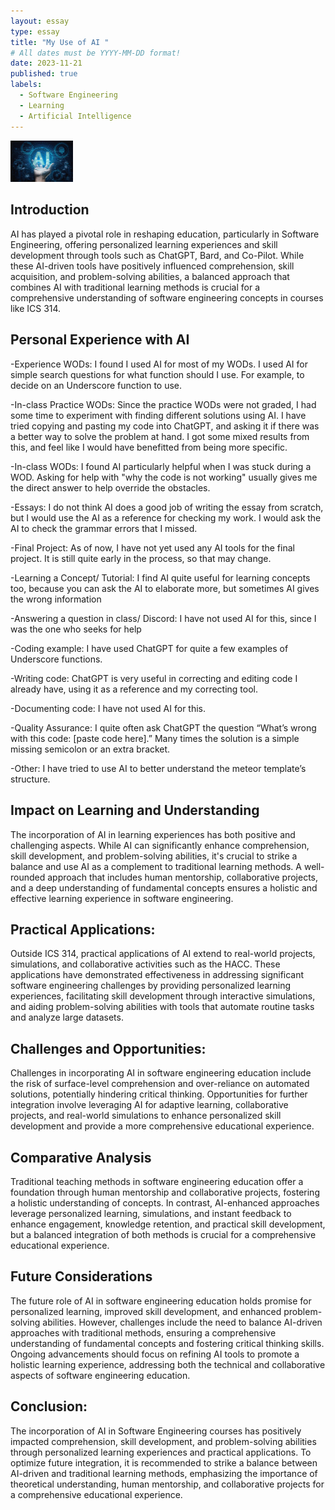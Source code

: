 ```yaml
---
layout: essay
type: essay
title: "My Use of AI "
# All dates must be YYYY-MM-DD format!
date: 2023-11-21
published: true
labels:
  - Software Engineering
  - Learning
  - Artificial Intelligence
---
```


<img width="100px" class="rounded float-start pe-4" src="../img/where-is-ai-used.jpg">

## Introduction
AI has played a pivotal role in reshaping education, particularly in Software Engineering, offering personalized learning experiences and skill development through tools such as ChatGPT,
Bard, and Co-Pilot. While these AI-driven tools have positively influenced comprehension, skill acquisition, and problem-solving abilities, a balanced approach that combines AI with 
traditional learning methods is crucial for a comprehensive understanding of software engineering concepts in courses like ICS 314.

## Personal Experience with AI
-Experience WODs: I found I used AI for most of my WODs. I used AI for simple search questions for what function should I use. For example, to decide on an Underscore function to use.

-In-class Practice WODs: Since the practice WODs were not graded, I had some time to experiment with finding different solutions using AI. I have tried copying and pasting my code into ChatGPT, 
and asking it if there was a better way to solve the problem at hand. I got some mixed results from this, and feel like I would have benefitted from being more specific.

-In-class WODs: I found AI particularly helpful when I was stuck during a WOD. Asking for help with "why the code is not working" usually gives me the direct answer to help override the obstacles.

-Essays: I do not think AI does a good job of writing the essay from scratch, but I would use the AI as a reference for checking my work. I would ask the AI to check the grammar errors that I missed. 

-Final Project: As of now, I have not yet used any AI tools for the final project. It is still quite early in the process, so that may change.

-Learning a Concept/ Tutorial: I find AI quite useful for learning concepts too, because you can ask the AI to elaborate more, but sometimes AI gives the wrong information

-Answering a question in class/ Discord: I have not used AI for this, since I was the one who seeks for help

-Coding example: I have used ChatGPT for quite a few examples of Underscore functions. 

-Writing code:  ChatGPT is very useful in correcting and editing code I already have, using it as a reference and my correcting tool.

-Documenting code: I have not used AI for this.

-Quality Assurance: I quite often ask ChatGPT the question “What’s wrong with this code: [paste code here].” Many times the solution is a simple missing semicolon or an extra bracket.

-Other: I have tried to use AI to better understand the meteor template’s structure.

## Impact on Learning and Understanding
The incorporation of AI in learning experiences has both positive and challenging aspects. While AI can significantly enhance comprehension, skill development,
and problem-solving abilities, it's crucial to strike a balance and use AI as a complement to traditional learning methods. A well-rounded approach that includes human mentorship, 
collaborative projects, and a deep understanding of fundamental concepts ensures a holistic and effective learning experience in software engineering.

## Practical Applications:
Outside ICS 314, practical applications of AI extend to real-world projects, simulations, and collaborative activities such as the HACC. These applications have demonstrated effectiveness 
in addressing significant software engineering challenges by providing personalized learning experiences, facilitating skill development through interactive simulations, and aiding 
problem-solving abilities with tools that automate routine tasks and analyze large datasets.

## Challenges and Opportunities:
Challenges in incorporating AI in software engineering education include the risk of surface-level comprehension and over-reliance on automated solutions, potentially hindering critical thinking. 
Opportunities for further integration involve leveraging AI for adaptive learning, collaborative projects, and real-world simulations to enhance personalized skill development and provide a more 
comprehensive educational experience.

## Comparative Analysis
Traditional teaching methods in software engineering education offer a foundation through human mentorship and collaborative projects, fostering a holistic understanding of concepts. In contrast, 
AI-enhanced approaches leverage personalized learning, simulations, and instant feedback to enhance engagement, knowledge retention, and practical skill development, but a balanced integration 
of both methods is crucial for a comprehensive educational experience.

## Future Considerations
The future role of AI in software engineering education holds promise for personalized learning, improved skill development, and enhanced problem-solving abilities. However, challenges include the 
need to balance AI-driven approaches with traditional methods, ensuring a comprehensive understanding of fundamental concepts and fostering critical thinking skills. Ongoing advancements should 
focus on refining AI tools to promote a holistic learning experience, addressing both the technical and collaborative aspects of software engineering education.

## Conclusion:
The incorporation of AI in Software Engineering courses has positively impacted comprehension, skill development, and problem-solving abilities through personalized learning experiences and practical applications. 
To optimize future integration, it is recommended to strike a balance between AI-driven and traditional learning methods, emphasizing the importance of theoretical understanding, human mentorship, and collaborative 
projects for a comprehensive educational experience.
